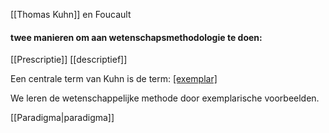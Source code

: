 [[Thomas Kuhn]] en Foucault

#### twee manieren om aan wetenschapsmethodologie te doen:
[[Prescriptie]]
[[descriptief]]

Een centrale term van Kuhn is de term: [[exemplar]](ish)

We leren de wetenschappelijke methode door exemplarische voorbeelden.

[[Paradigma|paradigma]]



